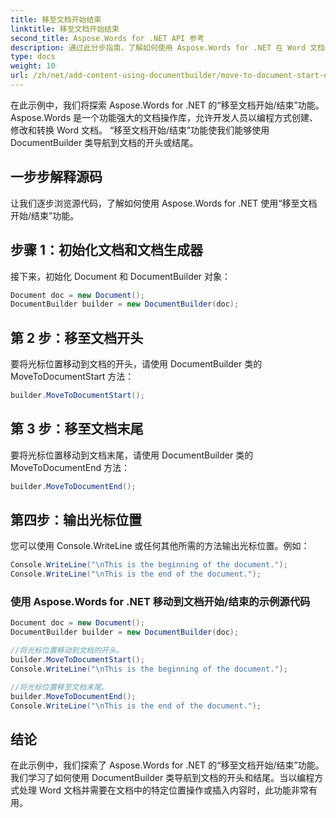 ```yaml
---
title: 移至文档开始结束
linktitle: 移至文档开始结束
second_title: Aspose.Words for .NET API 参考
description: 通过此分步指南，了解如何使用 Aspose.Words for .NET 在 Word 文档中移动到文档开头和结尾。
type: docs
weight: 10
url: /zh/net/add-content-using-documentbuilder/move-to-document-start-end/
---
```


在此示例中，我们将探索 Aspose.Words for .NET 的“移至文档开始/结束”功能。 Aspose.Words 是一个功能强大的文档操作库，允许开发人员以编程方式创建、修改和转换 Word 文档。 “移至文档开始/结束”功能使我们能够使用 DocumentBuilder 类导航到文档的开头或结尾。

## 一步步解释源码

让我们逐步浏览源代码，了解如何使用 Aspose.Words for .NET 使用“移至文档开始/结束”功能。


## 步骤 1：初始化文档和文档生成器

接下来，初始化 Document 和 DocumentBuilder 对象：

```csharp
Document doc = new Document();
DocumentBuilder builder = new DocumentBuilder(doc);
```

## 第 2 步：移至文档开头

要将光标位置移动到文档的开头，请使用 DocumentBuilder 类的 MoveToDocumentStart 方法：

```csharp
builder.MoveToDocumentStart();
```

## 第 3 步：移至文档末尾

要将光标位置移动到文档末尾，请使用 DocumentBuilder 类的 MoveToDocumentEnd 方法：

```csharp
builder.MoveToDocumentEnd();
```

## 第四步：输出光标位置

您可以使用 Console.WriteLine 或任何其他所需的方法输出光标位置。例如：

```csharp
Console.WriteLine("\nThis is the beginning of the document.");
Console.WriteLine("\nThis is the end of the document.");
```

### 使用 Aspose.Words for .NET 移动到文档开始/结束的示例源代码

```csharp
Document doc = new Document();
DocumentBuilder builder = new DocumentBuilder(doc);

//将光标位置移动到文档的开头。
builder.MoveToDocumentStart();
Console.WriteLine("\nThis is the beginning of the document.");

//将光标位置移至文档末尾。
builder.MoveToDocumentEnd();
Console.WriteLine("\nThis is the end of the document.");
```

## 结论

在此示例中，我们探索了 Aspose.Words for .NET 的“移至文档开始/结束”功能。我们学习了如何使用 DocumentBuilder 类导航到文档的开头和结尾。当以编程方式处理 Word 文档并需要在文档中的特定位置操作或插入内容时，此功能非常有用。